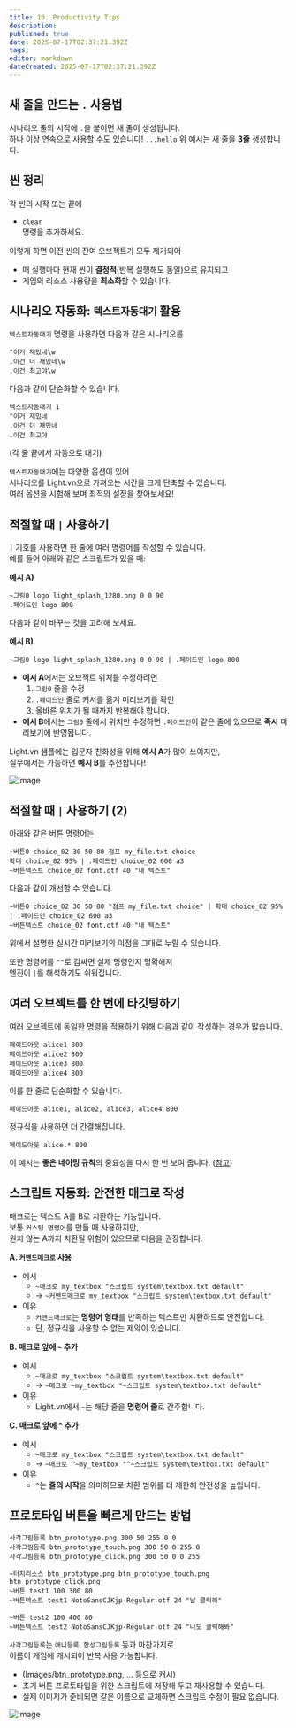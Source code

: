 ```yaml
---
title: 10. Productivity Tips
description: 
published: true
date: 2025-07-17T02:37:21.392Z
tags: 
editor: markdown
dateCreated: 2025-07-17T02:37:21.392Z
---
```


## 새 줄을 만드는 `.` 사용법

시나리오 줄의 시작에 `.`을 붙이면 새 줄이 생성됩니다.  
하나 이상 연속으로 사용할 수도 있습니다!
```...hello```
위 예시는 새 줄을 **3줄** 생성합니다.

## 씬 정리

각 씬의 시작 또는 끝에  
- `clear`  
명령을 추가하세요.

이렇게 하면 이전 씬의 잔여 오브젝트가 모두 제거되어

- 매 실행마다 현재 씬이 **결정적**(반복 실행해도 동일)으로 유지되고
- 게임의 리소스 사용량을 **최소화**할 수 있습니다.

## 시나리오 자동화: `텍스트자동대기` 활용

`텍스트자동대기` 명령을 사용하면 다음과 같은 시나리오를
```
"이거 재밌네\w
.이건 더 재밌네\w
.이건 최고야\w
```
다음과 같이 단순화할 수 있습니다.
```
텍스트자동대기 1
"이거 재밌네
.이건 더 재밌네
.이건 최고야
```
(각 줄 끝에서 자동으로 대기)

`텍스트자동대기`에는 다양한 옵션이 있어  
시나리오를 Light.vn으로 가져오는 시간을 크게 단축할 수 있습니다.  
여러 옵션을 시험해 보며 최적의 설정을 찾아보세요!

## 적절할 때 `|` 사용하기

`|` 기호를 사용하면 한 줄에 여러 명령어를 작성할 수 있습니다.  
예를 들어 아래와 같은 스크립트가 있을 때:

**예시 A)**
```
~그림0 logo light_splash_1280.png 0 0 90
.페이드인 logo 800
```

다음과 같이 바꾸는 것을 고려해 보세요.

**예시 B)**
```
~그림0 logo light_splash_1280.png 0 0 90 | .페이드인 logo 800
```

- **예시 A**에서는 오브젝트 위치를 수정하려면
  1. `그림0` 줄을 수정
  2. `.페이드인` 줄로 커서를 옮겨 미리보기를 확인
  3. 올바른 위치가 될 때까지 반복해야 합니다.
- **예시 B**에서는 `그림0` 줄에서 위치만 수정하면 `.페이드인`이 같은 줄에 있으므로 **즉시** 미리보기에 반영됩니다.

Light.vn 샘플에는 입문자 친화성을 위해 **예시 A**가 많이 쓰이지만,  
실무에서는 가능하면 **예시 B**를 추천합니다!

<img alt="image" src="https://github.com/user-attachments/assets/8eeb65cb-6ba5-4f06-838c-89a34a35d256" />

## 적절할 때 `|` 사용하기 (2)

아래와 같은 버튼 명령어는
```
~버튼0 choice_02 30 50 80 점프 my_file.txt choice
확대 choice_02 95% | .페이드인 choice_02 600 a3
~버튼텍스트 choice_02 font.otf 40 "내 텍스트"
```
다음과 같이 개선할 수 있습니다.
```
~버튼0 choice_02 30 50 80 "점프 my_file.txt choice" | 확대 choice_02 95% | .페이드인 choice_02 600 a3
~버튼텍스트 choice_02 font.otf 40 "내 텍스트"
```

위에서 설명한 실시간 미리보기의 이점을 그대로 누릴 수 있습니다.  

또한 명령어를 `""`로 감싸면 실제 명령인지 명확해져  
엔진이 `|`를 해석하기도 쉬워집니다.

## 여러 오브젝트를 한 번에 타깃팅하기

여러 오브젝트에 동일한 명령을 적용하기 위해 다음과 같이 작성하는 경우가 많습니다.

```
페이드아웃 alice1 800
페이드아웃 alice2 800
페이드아웃 alice3 800
페이드아웃 alice4 800
``` 
이를 한 줄로 단순화할 수 있습니다.

```
페이드아웃 alice1, alice2, alice3, alice4 800
```
정규식을 사용하면 더 간결해집니다.
```
페이드아웃 alice.* 800
```

이 예시는 **좋은 네이밍 규칙**의 중요성을 다시 한 번 보여 줍니다. ([참고](https://github.com/SoulEngineProject/Light.vn/issues/12))

## 스크립트 자동화: 안전한 매크로 작성

매크로는 텍스트 A를 B로 치환하는 기능입니다.  
보통 `커스텀 명령어`를 만들 때 사용하지만,  
원치 않는 A까지 치환될 위험이 있으므로 다음을 권장합니다.

**A. `커맨드매크로` 사용**
- 예시  
  - `~매크로 my_textbox "스크립트 system\textbox.txt default"`  
  - → `~커맨드매크로 my_textbox "스크립트 system\textbox.txt default"`
- 이유  
  - `커맨드매크로`는 **명령어 형태**를 만족하는 텍스트만 치환하므로 안전합니다.  
  - 단, 정규식을 사용할 수 없는 제약이 있습니다.

**B. 매크로 앞에 `~` 추가**
- 예시  
  - `~매크로 my_textbox "스크립트 system\textbox.txt default"`  
  - → `~매크로 ~my_textbox "~스크립트 system\textbox.txt default"`
- 이유  
  - Light.vn에서 `~`는 해당 줄을 **명령어 줄**로 간주합니다.

**C. 매크로 앞에 `^` 추가**
- 예시  
  - `~매크로 my_textbox "스크립트 system\textbox.txt default"`  
  - → `~매크로 ^~my_textbox "^~스크립트 system\textbox.txt default"`
- 이유  
  - `^`는 **줄의 시작**을 의미하므로 치환 범위를 더 제한해 안전성을 높입니다.

## 프로토타입 버튼을 빠르게 만드는 방법

```
사각그림등록 btn_prototype.png 300 50 255 0 0
사각그림등록 btn_prototype_touch.png 300 50 0 255 0
사각그림등록 btn_prototype_click.png 300 50 0 0 255

~터치리소스 btn_prototype.png btn_prototype_touch.png btn_prototype_click.png
~버튼 test1 100 300 80
~버튼텍스트 test1 NotoSansCJKjp-Regular.otf 24 "날 클릭해"

~버튼 test2 100 400 80
~버튼텍스트 test2 NotoSansCJKjp-Regular.otf 24 "나도 클릭해봐"
```

`사각그림등록`는 `애니등록`, `합성그림등록` 등과 마찬가지로  
이름이 게임에 캐시되어 반복 사용 가능합니다.  
- (Images/btn_prototype.png, … 등으로 캐시)  
- 초기 버튼 프로토타입을 위한 스크립트에 저장해 두고 재사용할 수 있습니다.  
- 실제 이미지가 준비되면 같은 이름으로 교체하면 스크립트 수정이 필요 없습니다.

![image](https://github.com/user-attachments/assets/63863795-cdc2-4777-8c0e-921762f9a5de)
